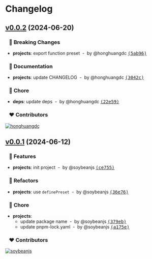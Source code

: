 # Changelog

## [v0.0.2](https://github.com/soybeanjs/unocss-preset/compare/v0.0.1...v0.0.2) (2024-06-20)

### &nbsp;&nbsp;&nbsp;🚨 Breaking Changes

- **projects**: export function preset &nbsp;-&nbsp; by @honghuangdc [<samp>(5ab96)</samp>](https://github.com/soybeanjs/unocss-preset/commit/5ab966c)

### &nbsp;&nbsp;&nbsp;📖 Documentation

- **projects**: update CHANGELOG &nbsp;-&nbsp; by @honghuangdc [<samp>(3042c)</samp>](https://github.com/soybeanjs/unocss-preset/commit/3042cb2)

### &nbsp;&nbsp;&nbsp;🏡 Chore

- **deps**: update deps &nbsp;-&nbsp; by @honghuangdc [<samp>(22e59)</samp>](https://github.com/soybeanjs/unocss-preset/commit/22e590a)

### &nbsp;&nbsp;&nbsp;❤️ Contributors

[![honghuangdc](https://github.com/honghuangdc.png?size=48)](https://github.com/honghuangdc)&nbsp;&nbsp;

## [v0.0.1](https://github.com/soybeanjs/unocss-preset/compare/undefined...v0.0.1) (2024-06-12)

### &nbsp;&nbsp;&nbsp;🚀 Features

- **projects**: init project &nbsp;-&nbsp; by @soybeanjs [<samp>(ce755)</samp>](https://github.com/soybeanjs/unocss-preset/commit/ce755ee)

### &nbsp;&nbsp;&nbsp;💅 Refactors

- **projects**: use `definePreset` &nbsp;-&nbsp; by @soybeanjs [<samp>(36e76)</samp>](https://github.com/soybeanjs/unocss-preset/commit/36e762e)

### &nbsp;&nbsp;&nbsp;🏡 Chore

- **projects**:
  - update package name &nbsp;-&nbsp; by @soybeanjs [<samp>(379eb)</samp>](https://github.com/soybeanjs/unocss-preset/commit/379eb74)
  - update pnpm-lock.yaml &nbsp;-&nbsp; by @soybeanjs [<samp>(a175e)</samp>](https://github.com/soybeanjs/unocss-preset/commit/a175e46)

### &nbsp;&nbsp;&nbsp;❤️ Contributors

[![soybeanjs](https://github.com/soybeanjs.png?size=48)](https://github.com/soybeanjs)&nbsp;&nbsp;

